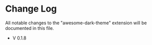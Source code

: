 # Change Log

All notable changes to the "awesome-dark-theme" extension will be documented in this file.

- V 0.1.8
